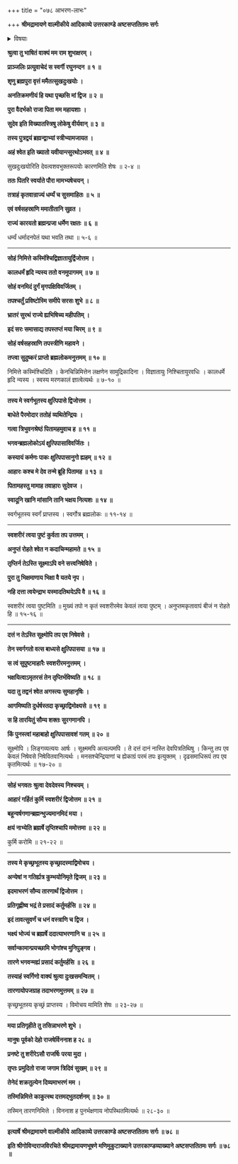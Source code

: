 +++
title = "०७८ आभरण-लाभः"

+++
**श्रीमद्रामायणे वाल्मीकीये आदिकाव्ये उत्तरकाण्डे अष्टसप्ततितमः सर्गः**


<details><summary>विषयाः</summary>

अगस्त्येन रामं प्रति श्वेत-राजोपाख्यान-कथन-पूर्वकं  
स्वस्याभरण-लाभ-प्रकार-कथनम् ॥ १ ॥
</details>


**श्रुत्वा तु भाषितं वाक्यं मम राम शुभाक्षरम् ।**

**प्राञ्जलिः प्रत्युवाचेदं स स्वर्गी रघुनन्दन ॥ १ ॥**

**शृणु ब्रह्मपुरा वृत्तं ममैतत्सुखदुःखयोः ।**

**अनतिक्रमणीयं हि यथा पृच्छसि मां द्विज ॥ २ ॥**

**पुरा वैदर्भको राजा पिता मम महायशाः ।**

**सुदेव इति विख्यातस्त्रिषु लोकेषु वीर्यवान् ॥ ३ ॥**

**तस्य पुत्रद्वयं ब्रह्मन्द्वाभ्यां स्त्रीभ्यामजायत ।**

**अहं श्वेत इति ख्यातो यवीयान्त्सुरथोऽभवत् ॥ ४ ॥**

सुखदुःखयोरिति देवत्वशवभुक्तरूपयोः कारणमिति शेषः ॥ २-४ ॥

**ततः पितरि स्वर्याते पौरा मामभ्यषेचयन् ।**

**तत्राहं कृतवान्राज्यं धर्म्यं च सुसमाहितः ॥ ५ ॥**

**एवं वर्षसहस्राणि ममातीतानि सुव्रत ।**

**राज्यं कारयतो ब्रह्मन्प्रजा धर्मेण रक्षतः ॥ ६ ॥**

धर्म्यं धर्मादनपेतं यथा भवति तथा ॥ ५-६ ॥

****

**सोहं निमित्ते कस्मिंश्चिद्विज्ञातायुर्द्विजोत्तम ।**

**कालधर्मं हृदि न्यस्य ततो वनमुपागमम् ॥ ७ ॥**

**सोहं वनमिदं दुर्गं मृगपक्षिविवर्जितम् ।**

**तपश्चर्तुं प्रविष्टोस्मि समीपे सरसः शुभे ॥ ८ ॥**

**भ्रातरं सुरथं राज्ये ह्यभिषिच्य महीपतिम् ।**

**इदं सरः समासाद्य तपस्तप्तं मया चिरम् ॥ ९ ॥**

**सोहं वर्षसहस्राणि तपस्त्रीणि महावने ।**

**तप्त्वा सुदुष्करं प्राप्तो ब्रह्मलोकमनुत्तमम् ॥ १० ॥**

निमित्ते कस्मिंश्चिदिति । केनचिन्निमित्तेन लक्षणेन सामुद्रिकादिना । विज्ञातायुः निश्चितायुरवधिः । कालधर्मे हृदि न्यस्य । स्वस्य मरणकालं ज्ञात्वेत्यर्थः ॥ ७-१० ॥

****

**तस्य मे स्वर्गभूतस्य क्षुत्पिपासे द्विजोत्तम ।**

**बाधेते पैरमोदार ततोहं व्यथितेन्द्रियः ।**

**गत्वा त्रिभुवनश्रेष्ठं पितामहमुवाच ह ॥ ११ ॥**

**भगवन्ब्रह्मलोकोऽयं क्षुत्पिपासाविवर्जितः ।**

**कस्यायं कर्मणः पाकः क्षुत्पिपासानुगो ह्यहम् ॥ १२ ॥**

**आहारः कश्च मे देव तन्मे ब्रूहि पितामह ॥ १३ ॥**

**पितामहस्तु मामाह तवाहारः सुदेवज ।**

**स्वादूनि खानि मांसानि तानि भक्षय नित्यशः ॥ १४ ॥**

स्वर्गभूतस्य स्वर्गं प्राप्तस्य । स्वर्गोत्र ब्रह्मलोकः ॥ ११-१४ ॥

****

**स्वशरीरं त्वया पुष्टं कुर्वता तप उत्तमम् ।**

**अनुप्तं रोहते श्वेत न कदाचिन्महामते ॥ १५ ॥**

**तृप्तिर्न तेऽस्ति सूक्ष्माऽपि वने सत्त्वनिषेविते ।**

**पुरा तु भिक्षमाणाय भिक्षा वै यतये नृप ।**

**नहि दत्ता त्वयेन्द्राभ यस्मादतिथयेऽपि वै ॥ १६ ॥**

स्वशरीरं त्वया पुष्टमिति ॥ मुख्यं तपो न कृतं स्वशरीरमेव केवलं त्वया पुष्टम् । अनुप्तमकृतावापं बीजं न रोहते हि ॥ १५-१६ ॥

****

**दत्तं न तेऽस्ति सूक्ष्मोपि तप एव निषेवसे ।**

**तेन स्वर्गगतो वत्स बाध्यसे क्षुत्पिपासया ॥ १७ ॥**

**स त्वं सुपुष्टमाहारैः स्वशरीरमनुत्तमम् ।**

**भक्षयित्वाऽमृतरसं तेन तृप्तिर्भविष्यति ॥ १८ ॥**

**यदा तु तद्वनं श्वेत अगस्त्यः सुमहानृषिः ।**

**आगमिष्यति दुर्धर्षस्तदा कृच्छ्राद्विमोक्ष्यसे ॥ १९ ॥**

**स हि तारयितुं सौम्य शक्तः सुरगणानपि ।**

**किं पुनस्त्वां महाबाहो क्षुत्पिपासावशं गतम् ॥ २० ॥**

सूक्ष्मोपि । लिङ्गव्यत्ययः आर्षः । सूक्ष्ममपि अत्यल्पमपि । ते दत्तं दानं नास्ति देवपित्रतिथिषु । किन्तु तप एव केवलं निषेवसे निषेवितवानित्यर्थः । मनसश्चेन्द्रियाणां च ह्येकाग्रं परमं तपः इत्युक्तम् । दृढसमाधिरूपं तप एव कृतमित्यर्थः ॥ १७-२० ॥

****

**सोहं भगवतः श्रुत्वा देवदेवस्य निश्चयम् ।**

**आहारं गर्हितं कुर्मि स्वशरीरं द्विजोत्तम ॥ २१ ॥**

**बहून्वर्षगणान्ब्रह्मन्भुज्यमानमिदं मया ।**

**क्षयं नाभ्येति ब्रह्मर्षे तृप्तिश्चापि ममोत्तमा ॥ २२ ॥**

कुर्मि करोमि ॥ २१-२२ ॥

****

**तस्य मे कृच्छ्रभूतस्य कृच्छ्रादस्माद्विमोचय ।**

**अन्येषां न गतिर्ह्यत्र कुम्भयोनिमृते द्विजम् ॥ २३ ॥**

**इदमाभरणं सौम्य तारणार्थं द्विजोत्तम ।**

**प्रतिगृह्णीष्व भद्रं ते प्रसादं कर्तुमर्हसि ॥ २४ ॥**

**इदं तावत्सुवर्णं च धनं वस्त्राणि च द्विज ।**

**भक्ष्यं भोज्यं च ब्रह्मर्षे ददात्याभरणानि च ॥ २५ ॥**

**सर्वान्कामान्प्रयच्छामि भोगांश्च मुनिपुङ्गव ।**

**तारणे भगवन्मह्यं प्रसादं कर्तुमर्हसि ॥ २६ ॥**

**तस्याहं स्वर्गिणो वाक्यं श्रुत्वा दुःखसमन्वितम् ।**

**तारणायोपजग्राह तदाभरणमुत्तमम् ॥ २७ ॥**

कृच्छ्रभूतस्य कृच्छ्रं प्राप्तस्य । विमोचय मामिति शेषः ॥ २३-२७ ॥

****

**मया प्रतिगृहीते तु तसिन्नाभरणे शुभे ।**

**मानुषः पूर्वको देहो राजषेर्विननाश ह २८ ॥**

**प्रनष्टे तु शरीरेऽसौ राजर्षिः परया मुदा ।**

**तृप्तः प्रमुदितो राजा जगाम त्रिदिवं सुखम् ॥ २९ ॥**

**तेनेदं शक्रतुल्येन दिव्यमाभरणं मम ।**

**तस्मिन्निमित्ते काकुत्स्थ दत्तमद्भुतदर्शनम् ॥ ३० ॥**

तस्मिन् तारणनिमित्ते । विननाश ह पुनर्भक्षणाय नोपस्थितमित्यर्थः ॥ २८-३० ॥

****

**इत्यार्षे श्रीमद्रामायणे वाल्मीकीये आदिकाव्ये उत्तरकाण्डे अष्टसप्ततितमः सर्गः ॥ ७८ ॥**

**इति श्रीगोविन्दराजविरचिते श्रीमद्रामायणभूषणे मणिमुकुटाख्याने उत्तरकाण्डव्याख्याने अष्टसप्ततितमः सर्गः ॥ ७८ ॥**
